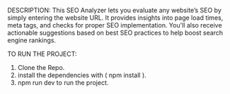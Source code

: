 DESCRIPTION:
This SEO Analyzer lets you evaluate any website’s SEO by simply entering the website URL. It provides insights into page load times, meta tags, and checks for proper SEO implementation. You'll also receive actionable suggestions based on best SEO practices to help boost search engine rankings.


TO RUN THE PROJECT:

1) Clone the Repo.
2) install the dependencies with ( npm install ).
3) npm run dev to run the project.
